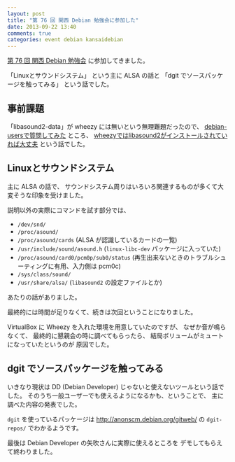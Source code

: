 ```yaml
---
layout: post
title: "第 76 回 関西 Debian 勉強会に参加した"
date: 2013-09-22 13:40
comments: true
categories: event debian kansaidebian
---
```

[第 76 回 関西 Debian 勉強会](https://wiki.debian.org/KansaiDebianMeeting/20130922)
に参加してきました。

「Linuxとサウンドシステム」
という主に ALSA の話と
「dgit でソースパッケージを触ってみる」
という話でした。

<!--more-->

## 事前課題

「libasound2-data」が wheezy には無いという無理難題だったので、
[debian-usersで質問してみた](http://mla.n-z.jp/?debian-users:56906)
ところ、
[wheezyではlibasound2がインストールされていれば大丈夫](http://mla.n-z.jp/?debian-users:56907)
という話でした。

## Linuxとサウンドシステム

主に ALSA の話で、
サウンドシステム周りはいろいろ関連するものが多くて大変そうな印象を受けました。

説明以外の実際にコマンドを試す部分では、

* `/dev/snd/`
* `/proc/asound/`
* `/proc/asound/cards`
  (ALSA が認識しているカードの一覧)
* `/usr/include/sound/asound.h`
  (`linux-libc-dev` パッケージに入っていた)
* `/proc/asound/card0/pcm0p/sub0/status`
  (再生出来ないときのトラブルシューティングに有用、入力側は pcm0c)
* `/sys/class/sound/`
* `/usr/share/alsa/`
  (`libasound2` の設定ファイルとか)

あたりの話がありました。

最終的には時間が足りなくて、続きは次回ということになりました。

VirtualBox に Wheezy を入れた環境を用意していたのですが、
なぜか音が鳴らなくて、
最終的に懇親会の時に調べてもらったら、
結局ボリュームがミュートになっていたというのが
原因でした。

## dgit でソースパッケージを触ってみる

いきなり現状は DD (Debian Developer) じゃないと使えないツールという話でした。
そのうち一般ユーザーでも使えるようになるかも、ということで、
主に調べた内容の発表でした。

`dgit` を使っているパッケージは
http://anonscm.debian.org/gitweb/
の `dgit-repos/` でわかるようです。

最後は
Debian Developer
の矢吹さんに実際に使えるところを
デモしてもらえて終わりました。
